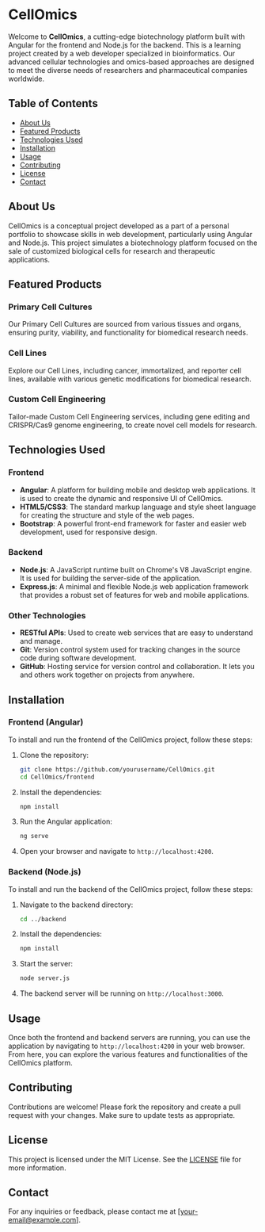 # CellOmics

Welcome to **CellOmics**, a cutting-edge biotechnology platform built with Angular for the frontend and Node.js for the backend. This is a learning project created by a web developer specialized in bioinformatics. Our advanced cellular technologies and omics-based approaches are designed to meet the diverse needs of researchers and pharmaceutical companies worldwide.

## Table of Contents
- [About Us](#about-us)
- [Featured Products](#featured-products)
- [Technologies Used](#technologies-used)
- [Installation](#installation)
- [Usage](#usage)
- [Contributing](#contributing)
- [License](#license)
- [Contact](#contact)

## About Us
CellOmics is a conceptual project developed as a part of a personal portfolio to showcase skills in web development, particularly using Angular and Node.js. This project simulates a biotechnology platform focused on the sale of customized biological cells for research and therapeutic applications. 

## Featured Products
### Primary Cell Cultures
Our Primary Cell Cultures are sourced from various tissues and organs, ensuring purity, viability, and functionality for biomedical research needs.

### Cell Lines
Explore our Cell Lines, including cancer, immortalized, and reporter cell lines, available with various genetic modifications for biomedical research.

### Custom Cell Engineering
Tailor-made Custom Cell Engineering services, including gene editing and CRISPR/Cas9 genome engineering, to create novel cell models for research.

## Technologies Used
### Frontend
- **Angular**: A platform for building mobile and desktop web applications. It is used to create the dynamic and responsive UI of CellOmics.
- **HTML5/CSS3**: The standard markup language and style sheet language for creating the structure and style of the web pages.
- **Bootstrap**: A powerful front-end framework for faster and easier web development, used for responsive design.

### Backend
- **Node.js**: A JavaScript runtime built on Chrome's V8 JavaScript engine. It is used for building the server-side of the application.
- **Express.js**: A minimal and flexible Node.js web application framework that provides a robust set of features for web and mobile applications.

### Other Technologies
- **RESTful APIs**: Used to create web services that are easy to understand and manage.
- **Git**: Version control system used for tracking changes in the source code during software development.
- **GitHub**: Hosting service for version control and collaboration. It lets you and others work together on projects from anywhere.

## Installation

### Frontend (Angular)
To install and run the frontend of the CellOmics project, follow these steps:

1. Clone the repository:
    ```bash
    git clone https://github.com/yourusername/CellOmics.git
    cd CellOmics/frontend
    ```

2. Install the dependencies:
    ```bash
    npm install
    ```

3. Run the Angular application:
    ```bash
    ng serve
    ```

4. Open your browser and navigate to `http://localhost:4200`.

### Backend (Node.js)
To install and run the backend of the CellOmics project, follow these steps:

1. Navigate to the backend directory:
    ```bash
    cd ../backend
    ```

2. Install the dependencies:
    ```bash
    npm install
    ```

3. Start the server:
    ```bash
    node server.js
    ```

4. The backend server will be running on `http://localhost:3000`.

## Usage
Once both the frontend and backend servers are running, you can use the application by navigating to `http://localhost:4200` in your web browser. From here, you can explore the various features and functionalities of the CellOmics platform.

## Contributing
Contributions are welcome! Please fork the repository and create a pull request with your changes. Make sure to update tests as appropriate.

## License
This project is licensed under the MIT License. See the [LICENSE](LICENSE) file for more information.

## Contact
For any inquiries or feedback, please contact me at [your-email@example.com].

